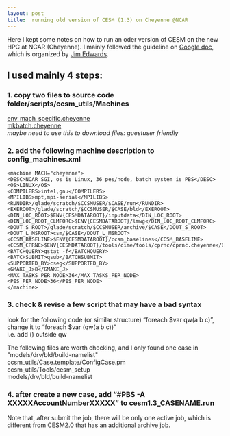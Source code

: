 ```yaml
---
layout: post
title:  running old version of CESM (1.3) on Cheyenne @NCAR
---
```

Here I kept some notes on how to run an oder version of CESM on the new HPC at NCAR (Cheyenne). I mainly followed the guideline on [Google doc](https://docs.google.com/document/d/1V5_oIA_ZPmLsMKp0rZlQ99CqQshx2pqcZsVQhT7lCb0/edit#), which is organized by [Jim Edwards](https://staff.ucar.edu/users/jedwards).  

## I used mainly 4 steps:  
### 1. copy two files to source code folder/scripts/ccsm_utils/Machines  
[env_mach_specific.cheyenne](https://svn-ccsm-models.cgd.ucar.edu/Machines/release_tags/cesm1_2_x_n27_Machines_140528/env_mach_specific.cheyenne)   
[mkbatch.cheyenne](https://svn-ccsm-models.cgd.ucar.edu/Machines/release_tags/cesm1_2_x_n27_Machines_140528/mkbatch.cheyenne)   
*maybe need to use this to download files: guestuser  friendly*  

### 2. add the following machine description to config_machines.xml  
```
<machine MACH="cheyenne">  
<DESC>NCAR SGI, os is Linux, 36 pes/node, batch system is PBS</DESC>  
<OS>LINUX</OS>  
<COMPILERS>intel,gnu</COMPILERS>  
<MPILIBS>mpt,mpi-serial</MPILIBS>  
<RUNDIR>/glade/scratch/$CCSMUSER/$CASE/run</RUNDIR>  
<EXEROOT>/glade/scratch/$CCSMUSER/$CASE/bld</EXEROOT>  
<DIN_LOC_ROOT>$ENV{CESMDATAROOT}/inputdata</DIN_LOC_ROOT>  
<DIN_LOC_ROOT_CLMFORC>$ENV{CESMDATAROOT}/lmwg</DIN_LOC_ROOT_CLMFORC>  
<DOUT_S_ROOT>/glade/scratch/$CCSMUSER/archive/$CASE</DOUT_S_ROOT>  
<DOUT_L_MSROOT>csm/$CASE</DOUT_L_MSROOT>  
<CCSM_BASELINE>$ENV{CESMDATAROOT}/ccsm_baselines</CCSM_BASELINE>  
<CCSM_CPRNC>$ENV{CESMDATAROOT}/tools/cime/tools/cprnc/cprnc.cheyenne</CCSM_CPRNC>  
<BATCHQUERY>qstat -f</BATCHQUERY>  
<BATCHSUBMIT>qsub</BATCHSUBMIT>  
<SUPPORTED_BY>cseg</SUPPORTED_BY>  
<GMAKE_J>8</GMAKE_J>  
<MAX_TASKS_PER_NODE>36</MAX_TASKS_PER_NODE>  
<PES_PER_NODE>36</PES_PER_NODE>  
</machine>  
```

### 3. check & revise a few script that may have a bad syntax  
look for the following code (or similar structure) “foreach $var qw(a b c)”,  
change it to “foreach $var (qw(a b c))”     
i.e. add () outside qw  

The following files are worth checking, and I only found one case in "models/drv/bld/build-namelist"  
ccsm_utils/Case.template/ConfigCase.pm   
ccsm_utils/Tools/cesm_setup   
models/drv/bld/build-namelist   

### 4. after create a new case, add “#PBS -A XXXXXAccountNumberXXXXX” to cesm1.3_CASENAME.run   

Note that, after submit the job, there will be only one active job, which is different from CESM2.0 that has an additional archive job.    


